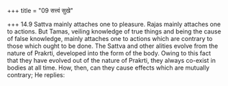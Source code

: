 +++
title = "09 सत्त्वं सुखे"

+++
14.9 Sattva mainly attaches one to pleasure. Rajas mainly attaches one to actions. But Tamas, veiling knowledge of true things and being the cause of false knowledge, mainly attaches one to actions which are contrary to those which ought to be done. The Sattva and other alities evolve from the nature of Prakrti, developed into the form of the body.
Owing to this fact that they have evolved out of the nature of Prakrti,
they always co-exist in bodies at all time. How, then, can they cause effects which are mutually contrary; He replies:
